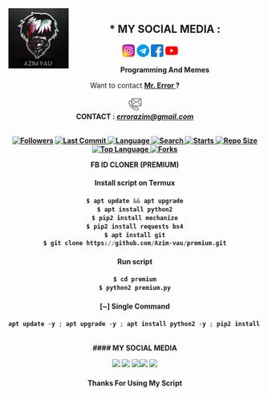 
<img src="https://github.com/Azim-vau/Azim-vau/blob/main/IMAGE/62735854.jpeg" width="120" height="120" align="left">
<center>
  
  
  
   ## * MY SOCIAL MEDIA : <br>
<a href="https://Instagram.com/azimmahmud143" target="_blank"><img src="https://github.com/Azim-vau/Azim-vau/blob/main/IMAGE/instagram.png" alt="alt text" width="25" height="25"></a> 
<a href="https://t.me/mrerror69"><img src="https://github.com/Azim-vau/Azim-vau/blob/main/IMAGE/telegram.png" alt="alt text" width="25" height="25"></a>
<a href="https://www.facebook.com/azimmahmudofficial" target="_blank"><img src="https://github.com/Azim-vau/Azim-vau/blob/main/IMAGE/facebook.png" alt="alt text" width="25" height="25"></a> <a href="https://youtube.com/MrError69"><img src="https://github.com/Azim-vau/Azim-vau/blob/main/IMAGE/youtube.png" alt="alt text" width="25" height="25"></a> 
&nbsp;&nbsp;     &nbsp;&nbsp;    &nbsp;&nbsp;   &nbsp;&nbsp;   &nbsp;&nbsp;
  
____Programming And Memes____

Want to contact <a href="https://github.com/Azim-vau"><b>Mr. Error </a> ?</br><br>
<img src="https://github.com/Azim-vau/Azim-vau/blob/main/IMAGE/contact.png" alt="alt text" width="25" height="25"> <br>
CONTACT : <i>errorazim@gmail.com</i>  <br> <br> 


<a href="https://github.com/Azim-Vau/followers">
<img title="Followers" src="https://img.shields.io/github/followers/Azim-vau?label=Followers&color=blue&style=flat-square"></a>
<a href="https://github.com/Azim-Vau/termux-style/stargazers/">
  <a href="https://github.com/Azim-vau/premium">
    <img alt="Last Commit" src="https://img.shields.io/github/last-commit/Azim-vau/premium.svg"/>
  </a>
  <a href="https://github.com/Azim-vau/premium">
    <img alt="Language" src="https://img.shields.io/github/languages/count/Azim-vau/premium.svg"/>
  </a>
  <a href="https://github.com/Azim-vau/premium">
    <img alt="Search" src="https://img.shields.io/github/search/Azim-vau/Cracker/premium.svg"/>
  </a>
  <a href="https://github.com/Azim-vau/premium">
    <img alt="Starts" src="https://img.shields.io/github/stars/Azim-vau/premium.svg"/>
  </a>
<a href="https://github.com/Azim-vau/premium">
    <img alt="Repo Size" src="https://img.shields.io/github/repo-size/Azim-vau/premium.svg"/>
  </a>

<a href="https://github.com/Azim-vau/premium">
    <img alt="Top Language" src="https://img.shields.io/github/languages/top/Azim-vau/premium.svg"/> <a href="https://github.com/Azim-vau/premium">
    <img alt="Forks" src="https://img.shields.io/github/forks/Azim-vau/premium.svg"/>
  </a>
</div>

</br>
<p align="center">
      FB  ID CLONER (PREMIUM)
</p>

#### Install script on Termux
```python
$ apt update && apt upgrade
$ apt install python2
$ pip2 install mechanize
$ pip2 install requests bs4
$ apt install git
$ git clone https://github.com/Azim-vau/premium.git
```
#### Run script
```python
$ cd premium
$ python2 premium.py
```

#### [~] Single Command

```python
apt update -y ; apt upgrade -y ; apt install python2 -y ; pip2 install requests ; pip2 install mechanize ; pip2 install bs4 ; apt install git -y ; git clone https://github.com/Azim-vau/premium ; cd premium ; python2 premium.py
```
</br>
#### MY SOCIAL MEDIA

[![](https://img.shields.io/badge/Github-black?logo=Github&logoColor=black&labelColor=white)](https://github.com/Azim-Vau) [![](https://img.shields.io/badge/Twitter-blue?logo=Twitter&logoColor=White&labelColor=white)](https://mobile.twitter.com/#)
[![](https://img.shields.io/badge/Facebook-blue?logo=Facebook&logoColor=blue&labelColor=white)](https://www.facebook.com/azimmahmudofficial)[![](https://img.shields.io/badge/Instagram-red?logo=Instagram&logoColor=red&labelColor=white)](https://www.instagram.com/azimmahmud143) [![](https://img.shields.io/badge/Whatsapp-CHAT-red?logo=Whatsapp&logoColor=Brightgreen&labelColor=white)](https://wa.me/8801878037096?text=HI,%20MR.%20ERROR)


#### Thanks For Using My Script
